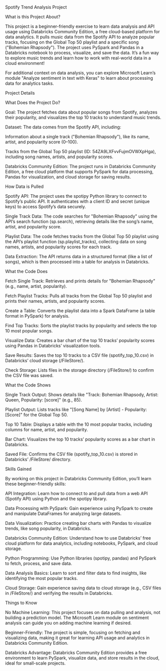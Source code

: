 Spotify Trend Analysis Project

What is this Project About?

This project is a beginner-friendly exercise to learn data analysis and API usage using Databricks Community Edition, a free cloud-based platform for data analytics. It pulls music data from the Spotify API to analyze popular tracks, focusing on the Global Top 50 playlist and a specific song ("Bohemian Rhapsody"). The project uses PySpark and Pandas in a Databricks notebook to process, visualize, and save the data. It’s a fun way to explore music trends and learn how to work with real-world data in a cloud environment!

For additional context on data analysis, you can explore Microsoft Learn’s module "Analyze sentiment in text with Keras" to learn about processing data for analytics tasks.

Project Details

What Does the Project Do?





Goal: The project fetches data about popular songs from Spotify, analyzes their popularity, and visualizes the top 10 tracks to understand music trends.



Dataset: The data comes from the Spotify API, including:





Information about a single track ("Bohemian Rhapsody"), like its name, artist, and popularity score (0–100).



Tracks from the Global Top 50 playlist (ID: 54ZA9LXFvvFujmOVWXpHga), including song names, artists, and popularity scores.



Databricks Community Edition: The project runs in Databricks Community Edition, a free cloud platform that supports PySpark for data processing, Pandas for visualization, and cloud storage for saving results.

How Data is Pulled





Spotify API: The project uses the spotipy Python library to connect to Spotify’s public API. It authenticates with a client ID and secret (unique keys) to access Spotify’s data securely.



Single Track Data: The code searches for "Bohemian Rhapsody" using the API’s search function (sp.search), retrieving details like the song’s name, artist, and popularity score.



Playlist Data: The code fetches tracks from the Global Top 50 playlist using the API’s playlist function (sp.playlist_tracks), collecting data on song names, artists, and popularity scores for each track.



Data Extraction: The API returns data in a structured format (like a list of songs), which is then processed into a table for analysis in Databricks.

What the Code Does





Fetch Single Track: Retrieves and prints details for "Bohemian Rhapsody" (e.g., name, artist, popularity).



Fetch Playlist Tracks: Pulls all tracks from the Global Top 50 playlist and prints their names, artists, and popularity scores.



Create a Table: Converts the playlist data into a Spark DataFrame (a table format in PySpark) for analysis.



Find Top Tracks: Sorts the playlist tracks by popularity and selects the top 10 most popular songs.



Visualize Data: Creates a bar chart of the top 10 tracks’ popularity scores using Pandas in Databricks’ visualization tools.



Save Results: Saves the top 10 tracks to a CSV file (spotify_top_10.csv) in Databricks’ cloud storage (/FileStore/).



Check Storage: Lists files in the storage directory (/FileStore/) to confirm the CSV file was saved.

What the Code Shows





Single Track Output: Shows details like "Track: Bohemian Rhapsody, Artist: Queen, Popularity: [score]" (e.g., 85).



Playlist Output: Lists tracks like "[Song Name] by [Artist] - Popularity: [Score]" for the Global Top 50.



Top 10 Table: Displays a table with the 10 most popular tracks, including columns for name, artist, and popularity.



Bar Chart: Visualizes the top 10 tracks’ popularity scores as a bar chart in Databricks.



Saved File: Confirms the CSV file (spotify_top_10.csv) is stored in Databricks’ /FileStore/ directory.

Skills Gained

By working on this project in Databricks Community Edition, you’ll learn these beginner-friendly skills:





API Integration: Learn how to connect to and pull data from a web API (Spotify API) using Python and the spotipy library.



Data Processing with PySpark: Gain experience using PySpark to create and manipulate DataFrames for analyzing large datasets.



Data Visualization: Practice creating bar charts with Pandas to visualize trends, like song popularity, in Databricks.



Databricks Community Edition: Understand how to use Databricks’ free cloud platform for data analytics, including notebooks, PySpark, and cloud storage.



Python Programming: Use Python libraries (spotipy, pandas) and PySpark to fetch, process, and save data.



Data Analysis Basics: Learn to sort and filter data to find insights, like identifying the most popular tracks.



Cloud Storage: Gain experience saving data to cloud storage (e.g., CSV files in /FileStore/) and verifying the results in Databricks.

Things to Know





No Machine Learning: This project focuses on data pulling and analysis, not building a prediction model. The Microsoft Learn module on sentiment analysis can guide you on adding machine learning if desired.



Beginner-Friendly: The project is simple, focusing on fetching and visualizing data, making it great for learning API usage and analytics in Databricks Community Edition.



Databricks Advantage: Databricks Community Edition provides a free environment to learn PySpark, visualize data, and store results in the cloud, ideal for small-scale projects.
